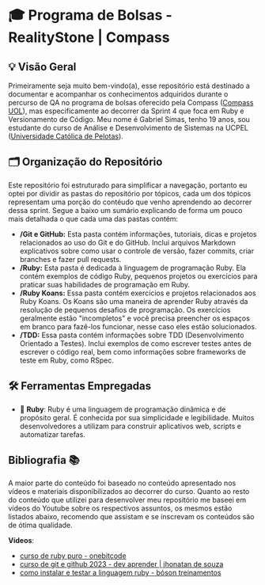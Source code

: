 # 🎓 Programa de Bolsas - RealityStone | Compass

## 💡 Visão Geral

Primeiramente seja muito bem-vindo(a), esse repositório está destinado a documentar e acompanhar os conhecimentos adquiridos durante o percurso de QA no programa de bolsas oferecido pela Compass ([Compass UOL](https://compass.uol/en/home/)), mas especificamente ao decorrer da Sprint 4 que foca em Ruby e Versionamento de Código. Meu nome é Gabriel Simas, tenho 19 anos, sou estudante do curso de Análise e Desenvolvimento de Sistemas na UCPEL ([Universidade Católica de Pelotas](https://ucpel.edu.br/)).

## 🗂️ Organização do Repositório

Este repositório foi estruturado para simplificar a navegação, portanto eu optei por dividir as pastas do repositório por tópicos, cada um dos tópicos representam uma porção do contéudo que venho aprendendo ao decorrer dessa sprint. Segue a baixo um sumário explicando de forma um pouco mais detalhada o que cada uma das pastas contém:

- **/Git e GitHub:** Esta pasta contém informações, tutoriais, dicas e projetos relacionados ao uso do Git e do GitHub. Inclui arquivos Markdown explicativos sobre como usar o controle de versão, fazer commits, criar branches e fazer pull requests.
- **/Ruby:** Esta pasta é dedicada à linguagem de programação Ruby. Ela contém exemplos de código Ruby, pequenos projetos ou exercícios para praticar suas habilidades de programação em Ruby.
- **/Ruby Koans:** Essa pasta contém exercícios e projetos relacionados aos Ruby Koans. Os Koans são uma maneira de aprender Ruby através da resolução de pequenos desafios de programação. Os exercícios geralmente estão "incompletos" e você precisa preencher os espaços em branco para fazê-los funcionar, nesse caso eles estão solucionados.
- **/TDD:** Essa pasta contém informações sobre TDD (Desenvolvimento Orientado a Testes). Inclui exemplos de como escrever testes antes de escrever o código real, bem como informações sobre frameworks de teste em Ruby, como RSpec.

## 🛠️ Ferramentas Empregadas

- 💎 **Ruby**: Ruby é uma linguagem de programação dinâmica e de propósito geral. É conhecida por sua simplicidade e legibilidade. Muitos desenvolvedores a utilizam para construir aplicativos web, scripts e automatizar tarefas.

## Bibliografia 📚

A maior parte do conteúdo foi baseado no conteúdo apresentado nos vídeos e materiais disponibilizados ao decorrer do curso. Quanto ao resto do conteúdo que utilizei para desenvolver meu repositório me baseei em vídeos do Youtube sobre os respectivos assuntos, os mesmos estão listados abaixo, recomendo que assistam e se inscrevam os conteúdos são de ótima qualidade.

**Vídeos**:
- [curso de ruby puro - onebitcode](https://www.youtube.com/watch?v=2js9Q_BMD-8&list=PLdDT8if5attEOcQGPHLNIfnSFiJHhGDOZ)
- [curso de git e github 2023 - dev aprender | jhonatan de souza](https://www.youtube.com/watch?v=kB5e-gTAl_s)
- [como instalar e testar a linguagem ruby - bóson treinamentos](https://www.youtube.com/watch?v=XSxrwc6ds28&t=396s)
